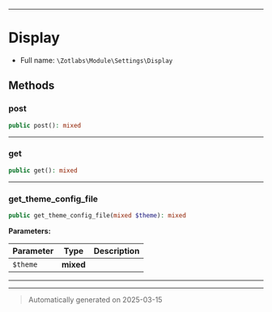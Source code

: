 ***

# Display





* Full name: `\Zotlabs\Module\Settings\Display`




## Methods


### post



```php
public post(): mixed
```












***

### get



```php
public get(): mixed
```












***

### get_theme_config_file



```php
public get_theme_config_file(mixed $theme): mixed
```








**Parameters:**

| Parameter | Type | Description |
|-----------|------|-------------|
| `$theme` | **mixed** |  |





***


***
> Automatically generated on 2025-03-15
